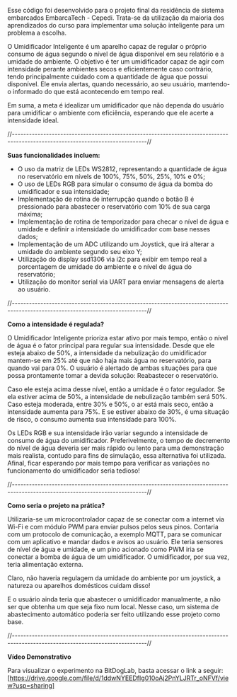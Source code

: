 Esse código foi desenvolvido para o projeto final da residência de sistema embarcados EmbarcaTech - Cepedi. Trata-se da utilização da maioria dos aprendizados do curso para implementar uma solução inteligente para um problema a escolha.

O Umidificador Inteligente é um aparelho capaz de regular o próprio consumo de água segundo o nível de água disponível em seu relatório e a umidade do ambiente.
O objetivo é ter um umidificador capaz de agir com intensidade perante ambientes secos e eficientemente caso contrário, tendo principalmente cuidado com a quantidade de água que possui disponível.
Ele envia alertas, quando necessário, ao seu usuário, mantendo-o informado do que está acontecendo em tempo real.

Em suma, a meta é idealizar um umidificador que não dependa do usuário para umidificar o ambiente com eficiência, esperando que ele acerte a intensidade ideal.

//-----------------------------------------------------------------------------------------------------------------------------//

**Suas funcionalidades incluem:**
- O uso da matriz de LEDs WS2812, representando a quantidade de água no reservatório em nívels de 100%, 75%, 50%, 25%, 10% e 0%;
- O uso de LEDs RGB para simular o consumo de água da bomba do umidificador e sua intensidade;
- Implementação de rotina de interrupção quando o botão B é pressionado para abastecer o reservatório com 10% de sua carga máxima;
- Implementação de rotina de temporizador para checar o nível de água e umidade e definir a intensidade do umidificador com base nesses dados;
- Implementação de um ADC utilizando um Joystick, que irá alterar a umidade do ambiente segundo seu eixo Y;
- Utilização do display ssd1306 via i2c para exibir em tempo real a porcentagem de umidade do ambiente e o nível de água do reservatório;
- Utilização do monitor serial via UART para enviar mensagens de alerta ao usuário.

//-----------------------------------------------------------------------------------------------------------------------------//

**Como a intensidade é regulada?**

O Umidificador Inteligente prioriza estar ativo por mais tempo, então o nível de água é o fator principal para regular sua intensidade.
Desde que ele esteja abaixo de 50%, a intensidade da nebulização do umidificador mantem-se em 25% até que não haja mais água no reservatório, para quando vai para 0%.
O usuário é alertado de ambas situações para que possa prontamente tomar a devida solução: Reabastecer o reservatório.

Caso ele esteja acima desse nível, então a umidade é o fator regulador. Se ela estiver acima de 50%, a intensidade de nebulização também será 50%.
Caso esteja moderada, entre 30% e 50%, o ar está mais seco, então a intensidade aumenta para 75%.
E se estiver abaixo de 30%, é uma situação de risco, o consumo aumenta sua intensidade para 100%.

Os LEDs RGB e sua intensidade irão variar segundo a intensidade de consumo de água do umidificador.
Preferivelmente, o tempo de decremento do nível de água deveria ser mais rápido ou lento para uma demonstração mais realista, contudo para fins de simulação, essa alternativa foi utilizada.
Afinal, ficar esperando por mais tempo para verificar as variações no funcionamento do umidificador seria tedioso!

//-----------------------------------------------------------------------------------------------------------------------------//

**Como seria o projeto na prática?**

Utilizaria-se um microcontrolador capaz de se conectar com a internet via Wi-Fi e com módulo PWM para enviar pulsos pelos seus pinos.
Contaria com um protocolo de comunicação, a exemplo MQTT, para se comunicar com um aplicativo e mandar dados e avisos ao usuário.
Ele teria sensores de nível de água e umidade, e um pino acionado como PWM iria se conectar a bomba de água de um umidificador.
O umidificador, por sua vez, teria alimentação externa.

Claro, não haveria regulagem da umidade do ambiente por um joystick, a natureza ou aparelhos domésticos cuidam disso!

E o usuário ainda teria que abastecer o umidificador manualmente, a não ser que obtenha um que seja fixo num local.
Nesse caso, um sistema de abastecimento automático poderia ser feito utilizando esse projeto como base.

//-----------------------------------------------------------------------------------------------------------------------------//

**Vídeo Demonstrativo**

Para visualizar o experimento na BitDogLab, basta acessar o link a seguir:
[https://drive.google.com/file/d/1ddwNYEEDfIg010oAj2PnYLJRTr_oNFVf/view?usp=sharing]
